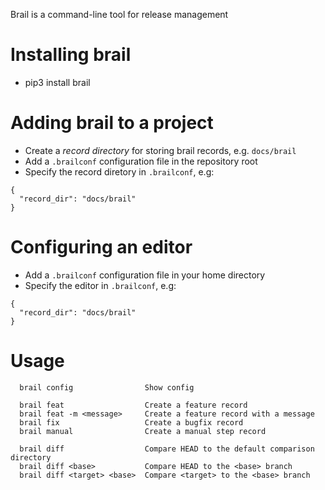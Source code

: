 Brail is a command-line tool for release management

# Installing brail
- pip3 install brail

# Adding brail to a project
- Create a *record directory* for storing brail records, e.g. `docs/brail`
- Add a `.brailconf` configuration file in the repository root
- Specify the record diretory in `.brailconf`, e.g:
```
{
  "record_dir": "docs/brail"
}
```

# Configuring an editor
- Add a `.brailconf` configuration file in your home directory
- Specify the editor in `.brailconf`, e.g:
```
{
  "record_dir": "docs/brail"
}
```

# Usage
```
  brail config                Show config

  brail feat                  Create a feature record
  brail feat -m <message>     Create a feature record with a message
  brail fix                   Create a bugfix record
  brail manual                Create a manual step record

  brail diff                  Compare HEAD to the default comparison directory
  brail diff <base>           Compare HEAD to the <base> branch
  brail diff <target> <base>  Compare <target> to the <base> branch
```